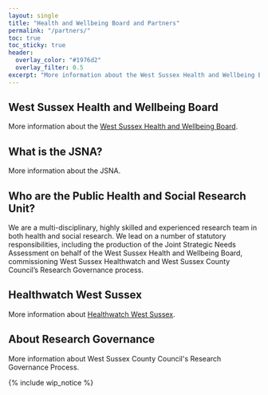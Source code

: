 ```yaml
---
layout: single
title: "Health and Wellbeing Board and Partners"
permalink: "/partners/"
toc: true
toc_sticky: true
header:
  overlay_color: "#1976d2"
  overlay_filter: 0.5
excerpt: "More information about the West Sussex Health and Wellbeing Board and its partners."
---
```


## West Sussex Health and Wellbeing Board

More information about the [West Sussex Health and Wellbeing Board](https://westsussex.moderngov.co.uk/mgCommitteeMailingList.aspx?ID=185).

## What is the JSNA?

More information about the JSNA.

## Who are the Public Health and Social Research Unit?

We are a multi-disciplinary, highly skilled and experienced research team in both health and social research. We lead on a number of statutory responsibilities, including the production of the Joint Strategic Needs Assessment on behalf of the West Sussex Health and Wellbeing Board, commissioning West Sussex Healthwatch and West Sussex County Council’s Research Governance process.

## Healthwatch West Sussex

More information about [Healthwatch West Sussex](http://www.healthwatchwestsussex.co.uk/).

## About Research Governance

More information about West Sussex County Council's Research Governance Process.

{% include wip_notice %}
